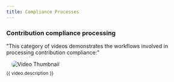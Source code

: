 ```yaml
---
title: Compliance Processes
---
```


### Contribution  compliance processing

"This category of videos demonstrates the workflows involved in processing contribution compliance:"

<div class="videos-grid">
  <div v-for="video in videos" :key="video.id" class="video-item">
    <a :href="video.videoUrl" target="_blank" rel="noopener noreferrer">
      <img :src="video.thumbnail" alt="Video Thumbnail">
    </a>
    <p>{{ video.description }}</p>
  </div>
</div>

<script>
export default {
  data() {
    return {
videos: [
   {
          id: 1,
          thumbnail: "https://img.youtube.com/vi/ra1mFRACPQc/hqdefault.jpg",
          videoUrl: "https://www.youtube.com/embed/ra1mFRACPQc",
          description: "Accessing Compliance module in FundMaster"
        },
        {
          id: 2,
          thumbnail: "https://img.youtube.com/vi/8jGy83XbH7E/hqdefault.jpg",
          videoUrl: "https://www.youtube.com/embed/8jGy83XbH7E",
          description: "Inspection creation proccess"
        },
        {
          id: 3,
          thumbnail: "https://img.youtube.com/vi/epnQ08e_-GU/hqdefault.jpg",
          videoUrl: "https://www.youtube.com/embed/epnQ08e_-GU",
          description: "How to create a court case"
        },
        {
          id: 4,
          thumbnail: "https://img.youtube.com/vi/Ak9EzW3Hypo/hqdefault.jpg",
          videoUrl: "https://www.youtube.com/embed/Ak9EzW3Hypo",
          description: "How to create a payment plan"
        },
        {
          id: 5,
          thumbnail: "https://img.youtube.com/vi/MzDz8HZ1SiM/hqdefault.jpg",
          videoUrl: "https://www.youtube.com/embed/MzDz8HZ1SiM",
          description: "How to generate soft and harsh demand letters"
        },
              
        // Add more videos here...
      ],
    };
  }
};
</script>

<style>
.videos-grid {
  display: grid;
  grid-template-columns: repeat(3, 1fr);
  grid-gap: 20px;
}

.video-item {
  text-align: center;
  cursor: pointer;
}

.video-item p {
  text-align: left;
  margin-top: 8px;
  font-size: 12px;
  line-height: 1.4;
}

.video-item img {
  max-width: 100%;
  border-radius: 8px;  /* Ensures rounded corners */
  transition: transform 0.3s ease;  /* Smooth zoom-in effect */
}

.video-item img:hover {
  transform: scale(1.05);  /* Slight zoom on hover */
}

/* Play Button Overlay */
.play-overlay {
  position: absolute;
  top: 50%;
  left: 50%;
  transform: translate(-50%, -50%);
  font-size: 50px;
  color: white;
  background: rgba(0, 0, 0, 0.6);
  border-radius: 50%;
  padding: 10px 20px;
  opacity: 0.8;
  transition: opacity 0.3s;
}

.video-modal-overlay {
  position: fixed;
  top: 0;
  left: 0;
  width: 100%;
  height: 100%;
  background-color: rgba(0, 0, 0, 0.7);
  display: flex;
  justify-content: center;
  align-items: center;
  z-index: 9999;
  backdrop-filter: blur(5px);
}

.video-modal-frame {
  position: relative;
  width: 60%;
  padding-bottom: 33.75%;
  height: 0;
}

.video-modal-frame iframe {
  position: absolute;
  width: 100%;
  height: 90%;
}

.close-modal {
  position: absolute;
  top: 15px;
  right: 15px;
  background-color: red; /* Red background */
  color: white; /* White text/icon */
  border: none;
  font-size: 18px;
  cursor: pointer;
  padding: 8px 12px;
  border-radius: 5px;
  transition: background-color 0.3s ease;
}
</style>



